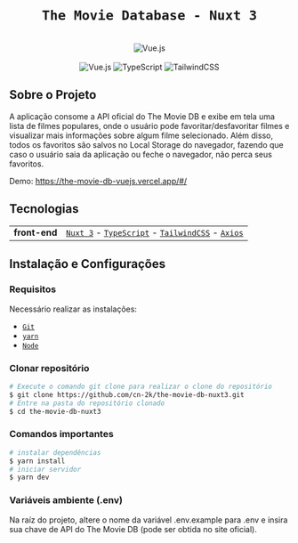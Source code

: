 <!-- markdownlint-disable MD033 -->
<!-- markdownlint-disable MD041 -->
<div align="center">

# `The Movie Database - Nuxt 3`
</div>
<br />
<div align="center">
  <a>
    <img alt="Vue.js" src="https://i.imgur.com/ixyunCt.png" />
  <a/>
</div>
<br />
<div align="center">
  <a>
    <img alt="Vue.js" src="https://img.shields.io/badge/Nuxt-002E3B?style=for-the-badge&logo=nuxtdotjs&logoColor=#00DC82" />
  <a/>
    <img alt="TypeScript" src="https://img.shields.io/badge/typescript-%23007ACC.svg?style=for-the-badge&logo=typescript&logoColor=white"/>
    <img alt="TailwindCSS" src="https://img.shields.io/badge/tailwindcss-%2338B2AC.svg?style=for-the-badge&logo=tailwind-css&logoColor=white"/>
</div>

## Sobre o Projeto

A aplicação consome a API oficial do The Movie DB e exibe em tela uma lista de filmes populares, onde o usuário pode favoritar/desfavoritar filmes e visualizar mais informações sobre algum filme selecionado. Além disso, todos os favoritos são salvos no Local Storage do navegador, fazendo que caso o usuário saia da aplicação ou feche o navegador, não perca seus favoritos.

Demo: https://the-movie-db-vuejs.vercel.app/#/

## Tecnologias

<table>
  <tbody>
    <tr>
    <tr>
      <td style="font-weight: bold">front-end</td>
      <td>
        <a href="https://nuxt.com/" target="_blank" rel="noopener noreferrer"><code>Nuxt 3</code></a> -
        <a href="https://www.typescriptlang.org/" target="_blank" rel="noopener noreferrer"><code>TypeScript</code></a> -
        <a href="https://tailwindcss.com/" target="_blank" rel="noopener noreferrer"><code>TailwindCSS</code></a> -
        <a href="https://axios-http.com/ptbr/" target="_blank" rel="noopener noreferrer"><code>Axios</code></a>
      </td>
    </tr>
  </tbody>
</table>

## Instalação e Configurações 

### Requisitos

Necessário realizar as instalações:

- [`Git`](https://git-scm.com/)
- [`yarn`](https://yarnpkg.com/)
- [`Node`](https://nodejs.org/)

### Clonar repositório

```bash
# Execute o comando git clone para realizar o clone do repositório
$ git clone https://github.com/cn-2k/the-movie-db-nuxt3.git
# Entre na pasta do repositório clonado
$ cd the-movie-db-nuxt3
```

### Comandos importantes

```bash
# instalar dependências
$ yarn install
# iniciar servidor
$ yarn dev
```

### Variáveis ambiente (.env)

Na raíz do projeto, altere o nome da variável .env.example para .env e insira sua chave de API do The Movie DB (pode ser obtida no site oficial).
